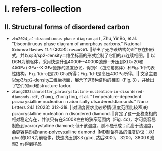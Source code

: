 # I. refers-collection
## II. Structural forms of disordered carbon
- `zhu2024_aC-discontinous-phase-diagram.pdf`, Zhu, YinBo, et al. "Discontinuous phase diagram of amorphous carbons." National Science Review 11.4 (2024): nwae051. ||给出了无序碳结构的6种存在相形式，并以sp3/sp2-density二维坐标面的形式绘制了它们的非连续相图。|| 以DGN为前驱体，采用快速升温4000K--4000K弛豫--升压到X(X=20和40GPa) GPa--X GPa弛豫的温度协议，得到6（包括前驱体）种Fig. 1中代表性结构。Fig. 1(b-c)是20 GPa所得；Fig. 1d-f是高压40GPa所得。|| 文章主要以sp3/sp2-density二维坐标面，展示了这6种结构的相图（Fig. 3），并给出了它们的xrd和structure factor.
- `zhang2023nanoletter_paracrystalline-nucleation-in-disordered-diamonds.pdf`, Zhang, ZhongTing, et al. "Temperature-dependent paracrystalline nucleation in atomically disordered diamonds." Nano Letters 24.1 (2023): 312-318.  ||对温度要求比较矫情(温度范围比较窄)的paracrystalline nucleation in disordered diamond. ||肯定了这一亚稳态相的相对稳定存在，并说只有在3400K左右的狭窄范围内（Fig. 4c），才可能容易制备到paracrystalline diamond; 低于该温度，则不易形成；而高于该温度，会更容易形成nano-polycystalline diamond ||MD制备样品的温度协议：以1 g/cc的DGN为前驱体，快速挤压到3.3 g/cc, 然后3000， 3200，3800 K弛豫2 ns得到样品
